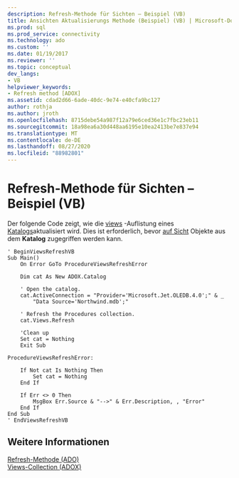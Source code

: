 ```yaml
---
description: Refresh-Methode für Sichten – Beispiel (VB)
title: Ansichten Aktualisierungs Methode (Beispiel) (VB) | Microsoft-Dokumentation
ms.prod: sql
ms.prod_service: connectivity
ms.technology: ado
ms.custom: ''
ms.date: 01/19/2017
ms.reviewer: ''
ms.topic: conceptual
dev_langs:
- VB
helpviewer_keywords:
- Refresh method [ADOX]
ms.assetid: cdad2d66-6ade-40dc-9e74-e40cfa9bc127
author: rothja
ms.author: jroth
ms.openlocfilehash: 8715debe54a987f12a79e6ced36e1c7fbc23eb11
ms.sourcegitcommit: 18a98ea6a30d448aa6195e10ea2413be7e837e94
ms.translationtype: MT
ms.contentlocale: de-DE
ms.lasthandoff: 08/27/2020
ms.locfileid: "88982801"
---
```

# <a name="views-refresh-method-example-vb"></a>Refresh-Methode für Sichten – Beispiel (VB)
Der folgende Code zeigt, wie die [views](./views-collection-adox.md) -Auflistung eines [Katalogs](./catalog-object-adox.md)aktualisiert wird. Dies ist erforderlich, bevor [auf Sicht](./view-object-adox.md) Objekte aus dem **Katalog** zugegriffen werden kann.  
  
```  
' BeginViewsRefreshVB  
Sub Main()  
    On Error GoTo ProcedureViewsRefreshError  
  
    Dim cat As New ADOX.Catalog  
  
    ' Open the catalog.  
    cat.ActiveConnection = "Provider='Microsoft.Jet.OLEDB.4.0';" & _  
        "Data Source='Northwind.mdb';"  
  
    ' Refresh the Procedures collection.  
    cat.Views.Refresh  
  
    'Clean up  
    Set cat = Nothing  
    Exit Sub  
  
ProcedureViewsRefreshError:  
  
    If Not cat Is Nothing Then  
        Set cat = Nothing  
    End If  
  
    If Err <> 0 Then  
        MsgBox Err.Source & "-->" & Err.Description, , "Error"  
    End If  
End Sub  
' EndViewsRefreshVB  
```  
  
## <a name="see-also"></a>Weitere Informationen  
 [Refresh-Methode (ADO)](../ado-api/refresh-method-ado.md)   
 [Views-Collection (ADOX)](./views-collection-adox.md)
